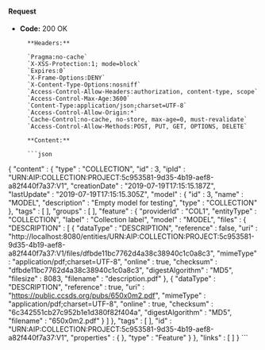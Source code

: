 #### Request

* **Code:** 200 OK

        **Headers:**

        `Pragma:no-cache`
        `X-XSS-Protection:1; mode=block`
        `Expires:0`
        `X-Frame-Options:DENY`
        `X-Content-Type-Options:nosniff`
        `Access-Control-Allow-Headers:authorization, content-type, scope`
        `Access-Control-Max-Age:3600`
        `Content-Type:application/json;charset=UTF-8`
        `Access-Control-Allow-Origin:*`
        `Cache-Control:no-cache, no-store, max-age=0, must-revalidate`
        `Access-Control-Allow-Methods:POST, PUT, GET, OPTIONS, DELETE`

        **Content:**

        ```json
    
{
  "content" : {
    "type" : "COLLECTION",
    "id" : 3,
    "ipId" : "URN:AIP:COLLECTION:PROJECT:5c953581-9d35-4b19-aef8-a82f440f7a37:V1",
    "creationDate" : "2019-07-19T17:15:15.187Z",
    "lastUpdate" : "2019-07-19T17:15:15.305Z",
    "model" : {
      "id" : 3,
      "name" : "MODEL",
      "description" : "Empty model for testing",
      "type" : "COLLECTION"
    },
    "tags" : [ ],
    "groups" : [ ],
    "feature" : {
      "providerId" : "COL1",
      "entityType" : "COLLECTION",
      "label" : "Collection label",
      "model" : "MODEL",
      "files" : {
        "DESCRIPTION" : [ {
          "dataType" : "DESCRIPTION",
          "reference" : false,
          "uri" : "http://localhost:8080/entities/URN:AIP:COLLECTION:PROJECT:5c953581-9d35-4b19-aef8-a82f440f7a37:V1/files/dfbde11bc7762d4a38c38940c1c0a8c3",
          "mimeType" : "application/pdf;charset=UTF-8",
          "online" : true,
          "checksum" : "dfbde11bc7762d4a38c38940c1c0a8c3",
          "digestAlgorithm" : "MD5",
          "filesize" : 8083,
          "filename" : "description.pdf"
        }, {
          "dataType" : "DESCRIPTION",
          "reference" : true,
          "uri" : "https://public.ccsds.org/pubs/650x0m2.pdf",
          "mimeType" : "application/pdf;charset=UTF-8",
          "online" : true,
          "checksum" : "6c342551cb27c952b1e1d380f82f404a",
          "digestAlgorithm" : "MD5",
          "filename" : "650x0m2.pdf"
        } ]
      },
      "tags" : [ ],
      "id" : "URN:AIP:COLLECTION:PROJECT:5c953581-9d35-4b19-aef8-a82f440f7a37:V1",
      "properties" : { },
      "type" : "Feature"
    }
  },
  "links" : [ ]
}
        ```
